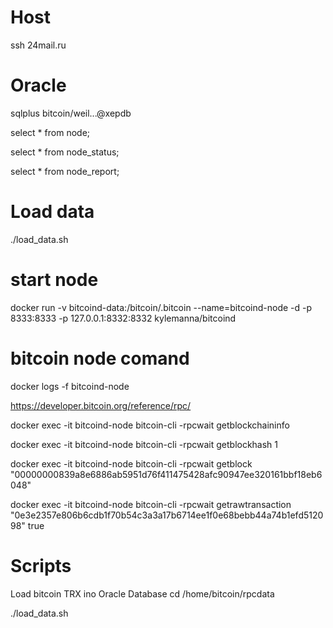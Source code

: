 # Host
ssh 24mail.ru

# Oracle 
sqlplus bitcoin/weil...@xepdb

select * from node;

select * from node_status;

select * from node_report;

# Load data
./load_data.sh

# start node
docker run -v bitcoind-data:/bitcoin/.bitcoin --name=bitcoind-node -d -p 8333:8333 -p 127.0.0.1:8332:8332 kylemanna/bitcoind

# bitcoin node comand
docker logs -f bitcoind-node

https://developer.bitcoin.org/reference/rpc/


docker exec -it bitcoind-node bitcoin-cli -rpcwait getblockchaininfo

docker exec -it bitcoind-node bitcoin-cli -rpcwait getblockhash 1

docker exec -it bitcoind-node bitcoin-cli -rpcwait getblock
"00000000839a8e6886ab5951d76f411475428afc90947ee320161bbf18eb6048"

docker exec -it bitcoind-node bitcoin-cli -rpcwait getrawtransaction "0e3e2357e806b6cdb1f70b54c3a3a17b6714ee1f0e68bebb44a74b1efd512098" true

# Scripts
Load bitcoin TRX ino Oracle Database
cd /home/bitcoin/rpcdata

./load_data.sh